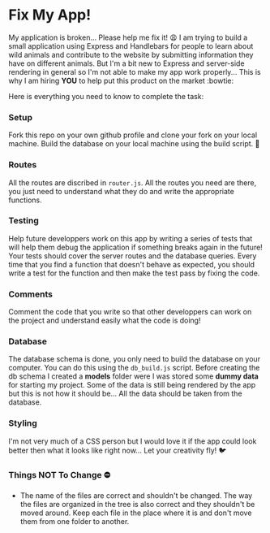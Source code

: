 # Fix My App!

My application is broken... Please help me fix it! :weary: I am trying to build a small application using Express and Handlebars for people to learn about wild animals and contribute to the website by submitting information they have on different animals. But I'm a bit new to Express and server-side rendering in general so I'm not able to make my app work
properly... This is why I am hiring **YOU** to help put this product on the market :bowtie:

Here is everything you need to know to complete the task:

### Setup

Fork this repo on your own github profile and clone your fork on your local machine.
Build the database on your local machine using the build script. :construction:

### Routes

All the routes are discribed in `router.js`. All the routes you need are there, you just need to understand what they do and write the appropriate functions.

### Testing

Help future developpers work on this app by writing a series of tests that will help them debug the application if something breaks again in the future! Your tests should cover the server routes and the database queries. Every time that you find a function that doesn't behave as expected, you should write a test for the function and then make the test pass by fixing the code.

### Comments

Comment the code that you write so that other developpers can work on the project and understand easily what the code is doing!

### Database

The database schema is done, you only need to build the database on your computer. You can do this using the `db_build.js` script. Before creating the db schema I created a **models** folder were I was stored some __dummy data__ for starting my project. Some of the data is still being rendered by the app but this is not how it should be... All the data should be taken from the database.

### Styling

I'm not very much of a CSS person but I would love it if the app could look better then what it looks like right now... Let your creativity fly! :bird:

### Things NOT To Change :no_entry:

- The name of the files are correct and shouldn't be changed. The way the files are organized in the tree is also correct and they shouldn't be moved around. Keep each file in the place where it is and don't move them from one folder to another.

